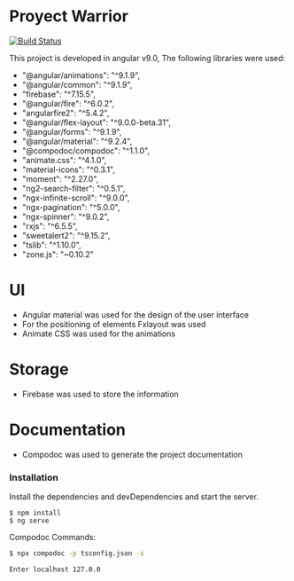 # Proyect Warrior 
[![Build Status](https://travis-ci.org/joemccann/dillinger.svg?branch=master)](https://travis-ci.org/joemccann/dillinger)

This project is developed in angular v9.0,  The following libraries were used:
   - "@angular/animations": "^9.1.9",
   -  "@angular/common": "^9.1.9",
   -  "firebase": "^7.15.5",
   - "@angular/fire": "^6.0.2",
   - "angularfire2": "^5.4.2",
   - "@angular/flex-layout": "^9.0.0-beta.31",
   - "@angular/forms": "^9.1.9",
   - "@angular/material": "^9.2.4",
   - "@compodoc/compodoc": "^1.1.0",
   - "animate.css": "^4.1.0",
   - "material-icons": "^0.3.1",
   - "moment": "^2.27.0",
   - "ng2-search-filter": "^0.5.1",
   - "ngx-infinite-scroll": "^9.0.0",
   - "ngx-pagination": "^5.0.0",
   - "ngx-spinner": "^9.0.2",
   - "rxjs": "^6.5.5",
   - "sweetalert2": "^9.15.2",
   - "tslib": "^1.10.0",
   - "zone.js": "~0.10.2"

# UI
- Angular material was used for the design of the user interface
- For the positioning of elements Fxlayout was used
- Animate CSS was used for the animations

# Storage
- Firebase was used to store the information 

# Documentation
- Compodoc was used to generate the project documentation



### Installation
Install the dependencies and devDependencies and start the server.


```$ clone the repository
$ npm install 
$ ng serve
```

Compodoc Commands:
```sh
$ npx compodoc -p tsconfig.json -s

Enter localhost 127.0.0
```






   
